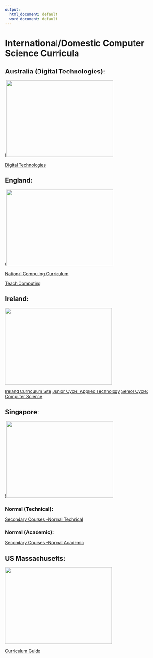 ```yaml
---
output:
  html_document: default
  word_document: default
---
```

# International/Domestic Computer Science Curricula


## Australia (Digital Technologies): 

!<img width="350" height="250" src="https://www.legalreader.com/wp-content/uploads/2019/06/keith-zhu-638314-unsplash.jpg">

[Digital Technologies](https://www.australiancurriculum.edu.au/f-10-curriculum/technologies/digital-technologies/?year=12983&year=12984&year=12985&year=12986&year=12987&strand=Digital+Technologies+Knowledge+and+Understanding&strand=Digital+Technologies+Processes+and+Production+Skills&capability=ignore&capability=Literacy&capability=Numeracy&capability=Information+and+Communication+Technology+%28ICT%29+Capability&capability=Critical+and+Creative+Thinking&capability=Personal+and+Social+Capability&capability=Ethical+Understanding&capability=Intercultural+Understanding&priority=ignore&priority=Aboriginal+and+Torres+Strait+Islander+Histories+and+Cultures&priority=Asia+and+Australia%E2%80%99s+Engagement+with+Asia&priority=Sustainability&elaborations=true&elaborations=false&scotterms=false&isFirstPageLoad=false)

## England:

!<img width="350" height="250" src="https://th.bing.com/th/id/OIP.sPVliCgCTM5AVHocwaz6SAHaEK?pid=ImgDet&rs=1">

[National Computing Curriculum](https://www.gov.uk/government/publications/national-curriculum-in-england-computing-programmes-of-study/national-curriculum-in-england-computing-programmes-of-study)

[Teach Computing](https://teachcomputing.org/curriculum)


## Ireland:

<img width="350" height="250" src="https://th.bing.com/th/id/OIP.20VjbRvC1TEQJGO1lwTeYAHaE8?pid=ImgDet&rs=1">

[Ireland Curriculum Site](https://www.curriculumonline.ie/Home/)
[Junior Cycle: Applied Technology](
https://www.curriculumonline.ie/Junior-cycle/Junior-Cycle-Subjects/Applied-Technology/Rationale/)
[Senior Cycle: Computer Science](https://www.curriculumonline.ie/Senior-cycle/Senior-Cycle-Subjects/Computer-Science/)

## Singapore:

!<img width="350" height="250" src="https://th.bing.com/th/id/R.e5a04e0e7fe9a939a26d1a330df6264b?rik=I8yMn%2bjBN1g4BQ&riu=http%3a%2f%2fworldofvacations.in%2fwp-content%2fuploads%2f2019%2f06%2fSingapore.jpg&ehk=d%2b3rP4Qo1FDgjDPTvCOKaQLNFPY2jtwlRA8LfFCbyko%3d&risl=&pid=ImgRaw&r=0">

### Normal (Technical):
[Secondary Courses -Normal Technical](https://www.moe.gov.sg/secondary/courses/normal-technical)

### Normal (Academic):
[Secondary Courses -Normal Academic](https://www.moe.gov.sg/secondary/courses/normal-academic)

## US Massachusetts:

<img width="350" height="250" src="https://images.fineartamerica.com/images/artworkimages/mediumlarge/3/boston-massachusetts-skyline-reflections-on-the-charles-river-gregory-ballos.jpg">

[Curriculum Guide](https://edc.org/sites/default/files/uploads/CurriculumGuide-web.pdf)

